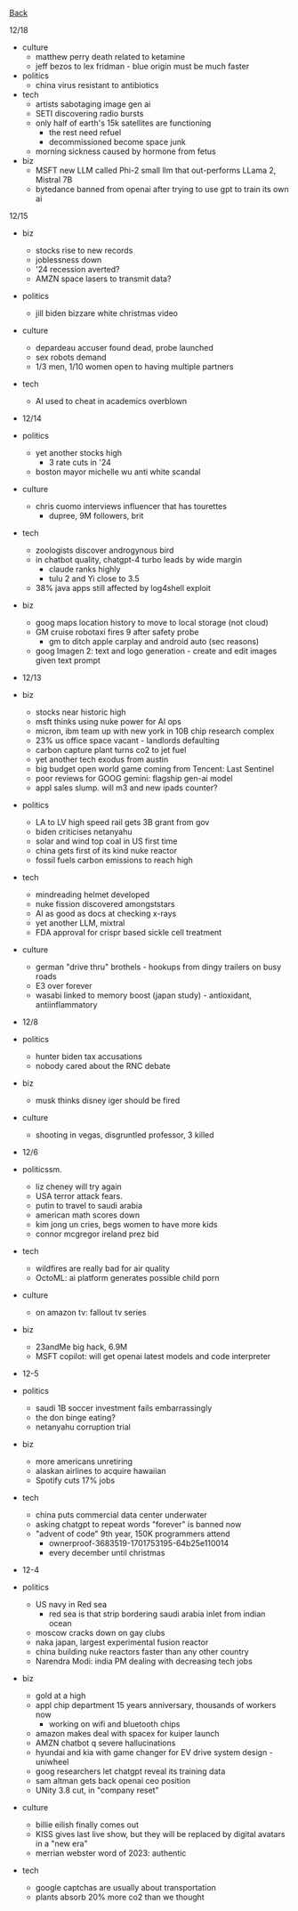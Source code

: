 [Back](../index.md)

12/18
- culture
  - matthew perry death related to ketamine
  - jeff bezos to lex fridman - blue origin must be much faster
- politics
  - china virus resistant to antibiotics
- tech
  - artists sabotaging image gen ai
  - SETI discovering radio bursts
  - only half of earth's 15k satellites are functioning
    - the rest need refuel
    - decommissioned become space junk
  - morning sickness caused by hormone from fetus
- biz
  - MSFT new LLM called Phi-2 small llm that out-performs LLama 2, Mistral 7B
  - bytedance banned from openai after trying to use gpt to train its own ai

12/15
- biz
  - stocks rise to new records
  - joblessness down
  - '24 recession averted?
  - AMZN space lasers to transmit data?
- politics
  - jill biden bizzare white christmas video
- culture
  - depardeau accuser found dead, probe launched
  - sex robots demand
  - 1/3 men, 1/10 women open to having multiple partners
- tech
  - AI used to cheat in academics overblown

- 12/14
- politics
  - yet another stocks high
    - 3 rate cuts in '24
  - boston mayor michelle wu anti white scandal
- culture
  - chris cuomo interviews influencer that has tourettes
    - dupree, 9M followers, brit
- tech
  - zoologists discover androgynous bird
  - in chatbot quality, chatgpt-4 turbo leads by wide margin
    - claude ranks highly
    - tulu 2 and Yi close to 3.5
  - 38% java apps still affected by log4shell exploit
- biz
  - goog maps location history to move to local storage (not cloud)
  - GM cruise robotaxi fires 9 after safety probe
    - gm to ditch apple carplay and android auto (sec reasons)
  - goog Imagen 2: text and logo generation - create and edit images given text prompt

- 12/13
- biz
  - stocks near historic high
  - msft thinks using nuke power for AI ops
  - micron, ibm team up with new york in 10B chip research complex
  - 23% us office space vacant - landlords defaulting
  - carbon capture plant turns co2 to jet fuel
  - yet another tech exodus from austin
  - big budget open world game coming from Tencent: Last Sentinel
  - poor reviews for GOOG gemini: flagship gen-ai model
  - appl sales slump.  will m3 and new ipads counter?
- politics
  - LA to LV high speed rail gets 3B grant from gov
  - biden criticises netanyahu
  - solar and wind top coal in US first time
  - china gets first of its kind nuke reactor
  - fossil fuels carbon emissions to reach high
- tech
  - mindreading helmet developed
  - nuke fission discovered amongststars
  - AI as good as docs at checking x-rays
  - yet another LLM, mixtral
  - FDA approval for crispr based sickle cell treatment
- culture
  - german "drive thru" brothels - hookups from dingy trailers on busy roads
  - E3 over forever
  - wasabi linked to memory boost (japan study) - antioxidant, antiinflammatory

- 12/8
- politics
  - hunter biden tax accusations
  - nobody cared about the RNC debate
- biz
  - musk thinks disney iger should be fired
- culture
  - shooting in vegas, disgruntled professor, 3 killed


- 12/6
- politicssm.
  - liz cheney will try again
  - USA terror attack fears.
  - putin to travel to saudi arabia
  - american math scores down
  - kim jong un cries, begs women to have more kids
  - connor mcgregor ireland prez bid
- tech
  - wildfires are really bad for air quality
  - OctoML: ai platform generates possible child porn
- culture
  - on amazon tv: fallout tv series
- biz
  - 23andMe big hack, 6.9M
  - MSFT copilot: will get openai latest models and code interpreter

- 12-5
- politics
  - saudi 1B soccer investment fails embarrassingly
  - the don binge eating?
  - netanyahu corruption trial
- biz
  - more americans unretiring
  - alaskan airlines to acquire hawaiian
  - Spotify cuts 17% jobs
- tech

  - china puts commercial data center underwater
  - asking chatgpt to repeat words "forever" is banned now
  - "advent of code" 9th year, 150K programmers attend
    - ownerproof-3683519-1701753195-64b25e110014
    - every december until christmas

- 12-4
- politics
  - US navy in Red sea
    - red sea is that strip bordering saudi arabia inlet from indian ocean
  - moscow cracks down on gay clubs
  - naka japan, largest experimental fusion reactor
  - china building nuke reactors faster than any other country
  - Narendra Modi: india PM dealing with decreasing tech jobs
- biz
  - gold at a high
  - appl chip department 15 years anniversary, thousands of workers now
    - working on wifi and bluetooth chips
  - amazon makes deal with spacex for kuiper launch
  - AMZN chatbot q severe hallucinations
  - hyundai and kia with game changer for EV drive system design - uniwheel
  - goog researchers let chatgpt reveal its training data
  - sam altman gets back openai ceo position
  - UNity 3.8 cut, in "company reset"
- culture
  - billie eilish finally comes out
  - KISS gives last live show, but they will be replaced by digital avatars in a "new era"
  - merrian webster word of 2023: authentic
- tech
  - google captchas are usually about transportation
  - plants absorb 20% more co2 than we thought
